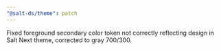 ```yaml
---
"@salt-ds/theme": patch
---
```


Fixed foreground secondary color token not correctly reflecting design in Salt Next theme, corrected to gray 700/300.
